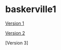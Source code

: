 # baskerville1

[Version 1](https://jackmcgonigle.github.io/baskerville1/baskerville1.html)

[Version 2](https://jackmcgonigle.github.io/baskerville1/baskerville1.1.html)

[Version 3]
